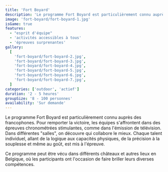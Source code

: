 ```yaml
---
title: 'Fort Boyard'
description: 'Le programme Fort Boyard est particulièrement connu auprès des francophones'
image: 'fort-boyard/fort-boyard-1.jpg'
isGame: true
features:
  - "esprit d'équipe"
  - 'activités accessibles à tous'
  - 'épreuves surprenantes'
gallery:
  [
    'fort-boyard/fort-boyard-2.jpg',
    'fort-boyard/fort-boyard-3.jpg',
    'fort-boyard/fort-boyard-4.jpg',
    'fort-boyard/fort-boyard-5.jpg',
    'fort-boyard/fort-boyard-6.jpg',
    'fort-boyard/fort-boyard-7.jpg',
  ]
categories: ['outdoor', 'actief']
duration: '2 - 5 heures'
groupSize: '8 - 100 personnes'
availability: 'Sur demande'
---
```


Le programme Fort Boyard est particulièrement connu auprès des francophones. Pour remporter la victoire, les équipes s'affrontent dans des épreuves chronométrées stimulantes, comme dans l'émission de télévision. Dans différentes "salles", on découvre qui collabore le mieux. Chaque talent individuel, allant de la logique aux capacités physiques, de la précision à la souplesse et même au goût, est mis à l'épreuve.

Ce programme peut être vécu dans différents châteaux et autres lieux en Belgique, où les participants ont l'occasion de faire briller leurs diverses compétences.
